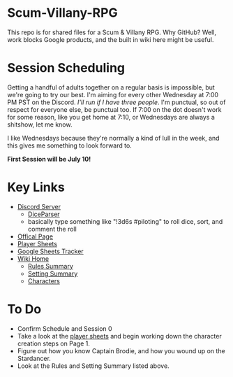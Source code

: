 # Scum-Villany-RPG

This repo is for shared files for a Scum & Villany RPG. Why GitHub?  Well, work blocks Google products, and the built in wiki here might be useful.

# Session Scheduling
Getting a handful of adults together on a regular basis is impossible, but we're going to try our best.  I'm aiming for every other Wednesday at 7:00 PM PST on the Discord.  *I'll run if I have three people*.  I'm punctual, so out of respect for everyone else, be punctual too.  If 7:00 on the dot doesn't work for some reason, like you get home at 7:10, or Wednesdays are always a shitshow, let me know.

I like Wednesdays because they're normally a kind of lull in the week, and this gives me something to look forward to.

**First Session will be July 10!**

# Key Links
* [Discord Server](https://discord.gg/xhXEAkw)
    * [DiceParser](https://github.com/Rolisteam/DiceParser/blob/master/HelpMe.md#comment-)
    * basically type something like "!3d6s #piloting" to roll dice, sort, and comment the roll
* [Offical Page](https://www.evilhat.com/home/scum-and-villainy/)
* [Player Sheets](https://github.com/mburnamfink/Scum-Villany-RPG/blob/master/SaV-Release-Player_Sheets.pdf)
* [Google Sheets Tracker](https://docs.google.com/spreadsheets/d/1FvgFD9EycEPsbZIc0yp1SgwlhaLi4jgNbmlf6I90m_s/edit?usp=sharing)
* [Wiki Home](https://github.com/mburnamfink/Scum-Villany-RPG/wiki)
    * [Rules Summary](https://github.com/mburnamfink/Scum-Villany-RPG/wiki/Rules)
    * [Setting Summary](https://github.com/mburnamfink/Scum-Villany-RPG/wiki/Procyon-Sector)
    * [Characters](https://github.com/mburnamfink/Scum-Villany-RPG/wiki/Characters)

# To Do
* Confirm Schedule and Session 0
* Take a look at the [player sheets](https://github.com/mburnamfink/Scum-Villany-RPG/blob/master/SaV-Release-Player_Sheets.pdf) and begin working down the character creation steps on Page 1.
* Figure out how you know Captain Brodie, and how you wound up on the Stardancer.
* Look at the Rules and Setting Summary listed above.
 
